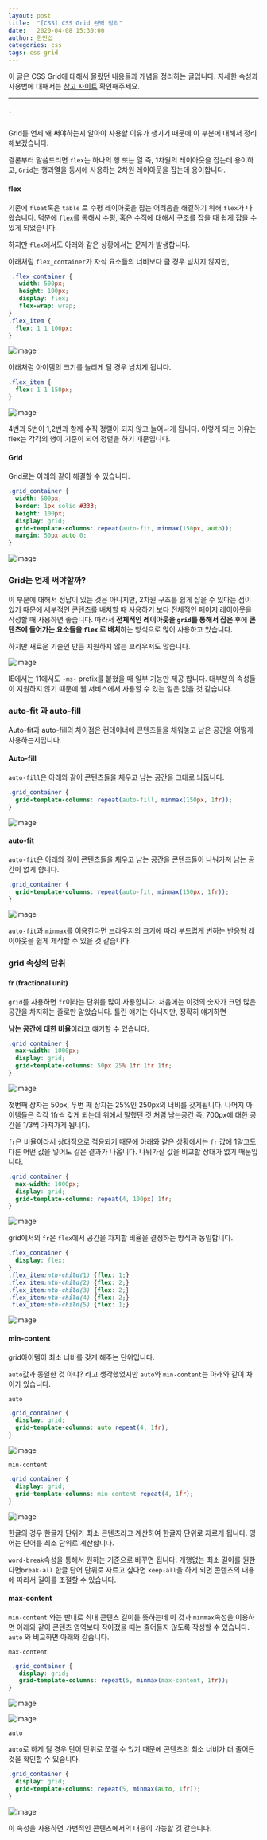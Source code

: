 ```yaml
---
layout: post
title:  "[CSS] CSS Grid 완벽 정리"
date:   2020-04-08 15:30:00
author: 한만섭
categories: css
tags: css grid
---
```




이 글은 CSS Grid에 대해서 몰랐던 내용들과 개념을 정리하는 글입니다. 자세한 속성과 사용법에 대해서는 [참고 사이트](https://heropy.blog/2019/08/17/css-grid/) 확인해주세요. 

***

### `

Grid를 언제 왜 써야하는지 알아야 사용할 이유가 생기기 때문에 이 부분에 대해서 정리해보겠습니다. 

결론부터 말씀드리면 `flex`는 하나의 행 또는 열 즉, 1차원의 레이아웃을 잡는데 용이하고, `Grid`는 행과열을 동시에 사용하는 2차원 레이아웃을 잡는데 용이합니다. 

#### flex

기존에 `float`혹은 `table` 로 수평 레이아웃을 잡는 어려움을 해결하기 위해 `flex`가 나왔습니다. 덕분에 `flex`를 통해서 수평, 혹은 수직에 대해서 구조를 잡을 때 쉽게 잡을 수 있게 되었습니다. 

하지만 `flex`에서도 아래와 같은 상황에서는 문제가 발생합니다. 

아래처럼 `flex_container`가 자식 요소들의 너비보다 클 경우 넘치지 않지만,

```css
 .flex_container {
   width: 500px;
   height: 100px;
   display: flex;
   flex-wrap: wrap;
}
.flex_item {
  flex: 1 1 100px;
}
```

![image](https://user-images.githubusercontent.com/46010705/78747698-0180bb80-79a5-11ea-9b76-e5a5d0b5cbb8.png)

아래처럼 아이템의 크기를 늘리게 될 경우 넘치게 됩니다. 

```css
.flex_item {
  flex: 1 1 150px;
}
```

![image](https://user-images.githubusercontent.com/46010705/78747890-853aa800-79a5-11ea-912d-e71d01c65ce0.png)

4번과 5번이 1,2번과 함께 수직 정렬이 되지 않고 늘어나게 됩니다. 이렇게 되는 이유는  flex는 각각의 행이 기준이 되어 정렬을 하기 때문입니다. 

#### Grid

Grid로는 아래와 같이 해결할 수 있습니다. 

```css
.grid_container {
  width: 500px;
  border: 1px solid #333;
  height: 100px;
  display: grid;
  grid-template-columns: repeat(auto-fit, minmax(150px, auto));
  margin: 50px auto 0;
}
```

![image](https://user-images.githubusercontent.com/46010705/78748554-47d71a00-79a7-11ea-95a5-c41bbcbdbecb.png)



<script async src="https://pagead2.googlesyndication.com/pagead/js/adsbygoogle.js"></script>
<!-- 수평 디스플레이 광고 -->
<ins class="adsbygoogle"
     style="display:block"
     data-ad-client="ca-pub-4877378276818686"
     data-ad-slot="4963641784"
     data-ad-format="auto"
     data-full-width-responsive="true"></ins>
<script>
     (adsbygoogle = window.adsbygoogle || []).push({});
</script>



### Grid는 언제 써야할까?

이 부분에 대해서 정답이 있는 것은 아니지만, 2차원 구조를 쉽게 잡을 수 있다는 점이 있기 때문에 세부적인 콘텐츠를 배치할 때 사용하기 보다 전체적인 페이지 레이아웃을 작성할 때 사용하면 좋습니다. 따라서 **전체적인 레이아웃을 `grid`를 통해서 잡은 후**에 **콘텐츠에 들어가는 요소들을 `flex` 로 배치**하는 방식으로 많이 사용하고 있습니다. 

하지만 새로운 기술인 만큼 지원하지 않는 브라우저도 많습니다.

![image](https://user-images.githubusercontent.com/46010705/78752163-891ef800-79ae-11ea-9e31-379069e6a3c8.png)

IE에서는 11에서도  `-ms-` prefix를 붙혔을 때 일부 기능만 제공 합니다. 대부분의 속성들이 지원하지 않기 때문에 웹 서비스에서 사용할 수 있는 일은 없을 것 같습니다. 



### auto-fit 과 auto-fill

Auto-fit과 auto-fill의 차이점은 컨테이너에 콘텐츠들을 채워놓고 남은 공간을 어떻게 사용하는지입니다. 

#### Auto-fill

 `auto-fill`은 아래와 같이 콘텐츠들을 채우고 남는 공간을 그대로 놔둡니다. 

```css
.grid_container {
  grid-template-columns: repeat(auto-fill, minmax(150px, 1fr));
}
```

![image](https://user-images.githubusercontent.com/46010705/78752017-39403100-79ae-11ea-9edf-117f39f32f46.png)

#### auto-fit

 `auto-fit`은 아래와 같이 콘텐츠들을 채우고 남는 공간을 콘텐츠들이 나눠가져 남는 공간이 없게 합니다. 

```css
.grid_container {
  grid-template-columns: repeat(auto-fit, minmax(150px, 1fr));
}
```

![image](https://user-images.githubusercontent.com/46010705/78752080-5d037700-79ae-11ea-9916-3bb9d9be33a5.png)

`auto-fit`과 `minmax`를 이용한다면 브라우저의 크기에 따라 부드럽게 변하는 반응형 레이아웃을 쉽게 제작할 수 있을 것 같습니다. 

<script async src="https://pagead2.googlesyndication.com/pagead/js/adsbygoogle.js"></script>
<!-- 수평 디스플레이 광고 -->
<ins class="adsbygoogle"
     style="display:block"
     data-ad-client="ca-pub-4877378276818686"
     data-ad-slot="4963641784"
     data-ad-format="auto"
     data-full-width-responsive="true"></ins>
<script>
     (adsbygoogle = window.adsbygoogle || []).push({});
</script>

### grid 속성의 단위 

#### fr (fractional unit)

`grid`를 사용하면 `fr`이라는 단위를 많이 사용합니다. 처음에는 이것의 숫자가 크면 많은 공간을 차지하는 줄로만 알았습니다. 틀린 얘기는 아니지만, 정확히 얘기하면 

**남는 공간에 대한 비율**이라고 얘기할 수 있습니다. 

```css
.grid_container {
  max-width: 1000px;
  display: grid;
  grid-template-columns: 50px 25% 1fr 1fr 1fr;
}
```

![image](https://user-images.githubusercontent.com/46010705/78754563-a81f8900-79b2-11ea-8df5-1026239cec4e.png)

첫번째 상자는 50px, 두번 째 상자는 25%인 250px의 너비를 갖게됩니다. 나머지 아이템들은 각각 1fr씩 갖게 되는데 위에서 말했던 것 처럼 남는공간 즉, 700px에 대한 공간을 1/3씩 가져가게 됩니다. 

`fr`은 비율이라서 상대적으로 적용되기 때문에 아래와 같은 상황에서는 `fr` 값에  1말고도 다른 어떤 값을 넣어도 같은 결과가 나옵니다. 나눠가질 값을 비교할 상대가 없기 때문입니다. 

```css
.grid_container {
  max-width: 1000px;
  display: grid;
  grid-template-columns: repeat(4, 100px) 1fr;
}
```

![image](https://user-images.githubusercontent.com/46010705/78754781-0ba9b680-79b3-11ea-8e78-25ddc56d5c41.png)

grid에서의 `fr`은  `flex`에서 공간을 차지할 비율을 결정하는 방식과 동일합니다. 

```css
.flex_container {
  display: flex;
}
.flex_item:nth-child(1) {flex: 1;}
.flex_item:nth-child(2) {flex: 2;}
.flex_item:nth-child(3) {flex: 2;}
.flex_item:nth-child(4) {flex: 2;}
.flex_item:nth-child(5) {flex: 1;}
```

![image](https://user-images.githubusercontent.com/46010705/78755135-a0acaf80-79b3-11ea-8c87-d5244a9d40e5.png)

<script async src="https://pagead2.googlesyndication.com/pagead/js/adsbygoogle.js"></script>
<!-- 수평 디스플레이 광고 -->
<ins class="adsbygoogle"
     style="display:block"
     data-ad-client="ca-pub-4877378276818686"
     data-ad-slot="4963641784"
     data-ad-format="auto"
     data-full-width-responsive="true"></ins>
<script>
     (adsbygoogle = window.adsbygoogle || []).push({});
</script>

#### min-content

grid아이템이 최소 너비를 갖게 해주는 단위입니다. 

 `auto`값과 동일한 것 아냐? 라고 생각했었지만 `auto`와 `min-content`는 아래와 같이 차이가 있습니다.

 `auto`

```css
.grid_container {
  display: grid;
  grid-template-columns: auto repeat(4, 1fr);
}
```

![image](https://user-images.githubusercontent.com/46010705/78756281-7d82ff80-79b5-11ea-935a-9a3b9d4c1504.png)

`min-content`

```css
.grid_container {
  display: grid;
  grid-template-columns: min-content repeat(4, 1fr);
}
```

![image](https://user-images.githubusercontent.com/46010705/78756314-8d024880-79b5-11ea-84cc-11ebdb466290.png)

한글의 경우 한글자 단위가 최소 콘텐츠라고 계산하여 한글자 단위로 자르게 됩니다. 영어는 단어를 최소 단위로 계산합니다. 

`word-break`속성을 통해서 원하는 기준으로 바꾸면 됩니다. 개행없는 최소 길이를 원한다면`break-all` 한글 단어 단위로 자르고 싶다면 `keep-all`을 하게 되면 콘텐츠의 내용에 따라서 길이를 조절할 수 있습니다. 

#### max-content

`min-content` 와는 반대로 최대 콘텐츠 길이를 뜻하는데 이 것과 `minmax`속성을 이용하면 아래와 같이 콘텐츠 영역보다 작아졌을 때는 줄어들지 않도록 작성할 수 있습니다. `auto` 와 비교하면 아래와 같습니다. 

`max-content`

```css
 .grid_container {
   display: grid;
   grid-template-columns: repeat(5, minmax(max-content, 1fr));
}
```

![image](https://user-images.githubusercontent.com/46010705/78756735-3d704c80-79b6-11ea-9e8b-a10a747effd4.png)

![image](https://user-images.githubusercontent.com/46010705/78756801-58db5780-79b6-11ea-9987-d564f543c3ad.png)

`auto`

`auto`로 하게 될 경우 단어 단위로 쪼갤 수 있기 때문에 콘텐츠의 최소 너비가 더 줄어든 것을 확인할 수 있습니다. 

```css
.grid_container {
  display: grid;
  grid-template-columns: repeat(5, minmax(auto, 1fr));
}
```

![image](https://user-images.githubusercontent.com/46010705/78757782-ff742800-79b7-11ea-8a66-14dff6b031c8.png)

이 속성을 사용하면 가변적인 콘텐츠에서의 대응이 가능할 것 같습니다. 